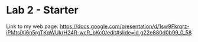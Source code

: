 # Lab 2 - Starter
Link to my web page: [https://docs.google.com/presentation/d/1sw9Fkrqrz-iPMtsiXi6n5rgTKqWUkrH24R-wcR_bKc0/edit#slide=id.g22e880d0b99_0_58 
](https://hoatuyet423.github.io/Lab2_Starter/)
